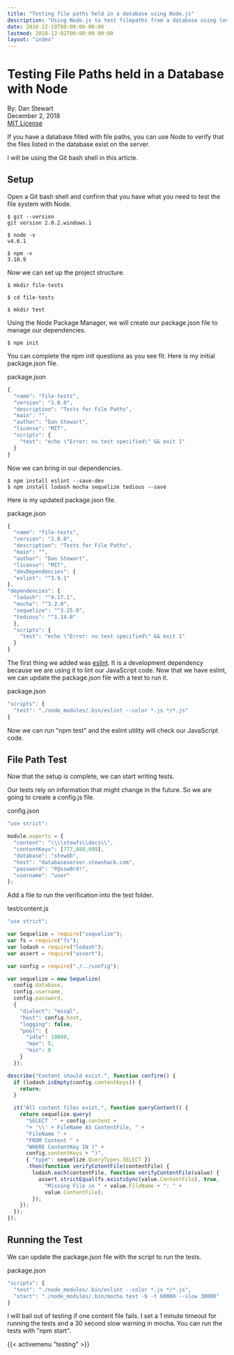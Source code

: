 ```yaml
---
title: "Testing file paths held in a database using Node.js"
description: "Using Node.js to test filepaths from a database using lodash, mocha, sequelize, and tedious"
date: 2016-12-18T00:00:00-00:00
lastmod: 2018-12-02T00:00:00-00:00
layout: "index"
---
```


# Testing File Paths held in a Database with Node

By: Dan Stewart\
December 2, 2018\
[MIT License](https://mit-license.org)

If you have a database filled with file paths, you can use Node to verify that the files listed in the database exist on the server.

I will be using the Git bash shell in this article.

## Setup

Open a Git bash shell and confirm that you have what you need to test the file system with Node.

```shell
$ git --version
git version 2.8.2.windows.1

$ node -v
v4.6.1

$ npm -v
3.10.9
```

Now we can set up the project structure.

```shell
$ mkdir file-tests

$ cd file-tests

$ mkdir test
```

Using the Node Package Manager, we will create our package.json file to manage our dependencies.

```shell
$ npm init
```

You can complete the npm init questions as you see fit. Here is my initial package.json file.

package.json
```javascript
{
  "name": "file-tests",
  "version": "1.0.0",
  "description": "Tests for File Paths",
  "main": "", 
  "author": "Dan Stewart",
  "license": "MIT",
  "scripts": {
    "test": "echo \"Error: no test specified\" && exit 1"
  }
}
```

Now we can bring in our dependencies.

```shell
$ npm install eslint --save-dev
$ npm install lodash mocha sequelize tedious --save
```

Here is my updated package.json file.

package.json
```javascript
{
  "name": "file-tests",
  "version": "1.0.0",
  "description": "Tests for File Paths",
  "main": "",
  "author": "Dan Stewart",
  "license": "MIT", 
  "devDependencies": {
  "eslint": "^3.9.1"
},
"dependencies": {
  "lodash": "^4.17.1",
  "mocha": "^3.2.0",
  "sequelize": "^3.25.0",
  "tedious": "^1.14.0"
  },
  "scripts": {
    "test": "echo \"Error: no test specified\" && exit 1"
  }
}
```

The first thing we added was [eslint](https://eslint.org/). 
It is a development dependency because we are using it to lint our JavaScript code.
Now that we have eslint, we can update the package.json file with a test to run it.

package.json
```javascript
"scripts": {
  "test": "./node_modules/.bin/eslint --color *.js */*.js"
}
```

Now we can run "npm test" and the eslint utility will check our JavaScript code.

## File Path Test

Now that the setup is complete, we can start writing tests.

Our tests rely on information that might change in the future. So we are going to create a config.js file.

config.json
```javascript
"use strict";

module.exports = {
  "content": "\\\\stewfs\\docs\\",
  "contentKeys": [777,888,999],
  "database": "stewdb",
  "host": "databaseserver.stewshack.com",
  "password": "P@ssw0rd!",
  "username": "user"
};
```

Add a file to run the verification into the test folder.

test/content.js
```javascript
"use strict";

var Sequelize = require("sequelize");
var fs = require("fs");
var lodash = require("lodash");
var assert = require("assert");

var config = require("./../config");

var sequelize = new Sequelize(
  config.database,
  config.username,
  config.password,
  {
    "dialect": "mssql",
    "host": config.host,
    "logging": false,
    "pool": {
      "idle": 10000,
      "max": 5,
      "min": 0
    }
  });

describe("Content should exist.", function confirm() {
  if (lodash.isEmpty(config.contentKeys)) {
    return;
  }

  it("All content files exist.", function queryContent() {
    return sequelize.query(
      "SELECT '" + config.content +
      "+ '\\' + FileName AS ContentFile, " +
      "FileName " +
      "FROM Content " +
      "WHERE ContentKey IN (" +
      config.contentKeys + ")",
      { "type": sequelize.QueryTypes.SELECT })
      .then(function verifyCotentFile(contentFile) {
        lodash.each(contentFile, function verifyContentFile(value) {
          assert.strictEqual(fs.existsSync(value.ContentFile), true,
            "Missing File in " + value.FileName + ": " +
            value.ContentFile);
        });
    });
  });
});
```

## Running the Test

We can update the package.json file with the script to run the tests.

package.json
```javascript
"scripts": {
  "test": "./node_modules/.bin/eslint --color *.js */*.js",
  "start": "./node_modules/.bin/mocha test -b -t 60000 --slow 30000"
}
```

I will bail out of testing if one content file fails. I set a 1 minute timeout for running the tests 
and a 30 second slow warning in mocha. You can run the tests with "npm start".

{{< activemenu "testing" >}}